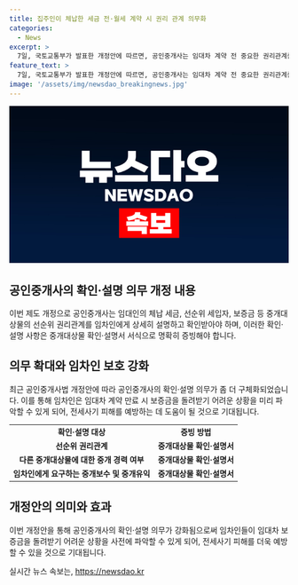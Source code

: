 ```yaml
---
title: 집주인이 체납한 세금 전·월세 계약 시 권리 관계 의무화
categories:
  - News
excerpt: >
  7일, 국토교통부가 발표한 개정안에 따르면, 공인중개사는 임대차 계약 전 중요한 권리관계를 임차인에게 상세히 설명하고 확인받아야 합니다. 새로운 규정은 중개대상물 확인·설명서로 확인 내용을 명확히 증빙하도록 했는데, 이를 통해 임차인은 주택을 미리 파악하여 전세사기 피해를 예방할 수 있게 될 것으로 예상됩니다.
feature_text: >
  7일, 국토교통부가 발표한 개정안에 따르면, 공인중개사는 임대차 계약 전 중요한 권리관계를 임차인에게 상세히 설명하고 확인받아야 합니다. 새로운 규정은 중개대상물 확인·설명서로 확인 내용을 명확히 증빙하도록 했는데, 이를 통해 임차인은 주택을 미리 파악하여 전세사기 피해를 예방할 수 있게 될 것으로 예상됩니다.
image: '/assets/img/newsdao_breakingnews.jpg'
---
```


<p><img src="/assets/img/newsdao_breakingnews.jpg" alt="pcversion 속보" /></p>

<h2 data-ke-size="size26">공인중개사의 확인·설명 의무 개정 내용</h2>

<p data-ke-size="size16">이번 제도 개정으로 공인중개사는 임대인의 체납 세금, 선순위 세입자, 보증금 등 중개대상물의 선순위 권리관계를 임차인에게 상세히 설명하고 확인받아야 하며, 이러한 확인·설명 사항은 중개대상물 확인·설명서 서식으로 명확히 증빙해야 합니다.</p>

<h2 data-ke-size="size26">의무 확대와 임차인 보호 강화</h2>

<p data-ke-size="size16">최근 공인중개사법 개정안에 따라 공인중개사의 확인·설명 의무가 좀 더 구체화되었습니다. 이를 통해 임차인은 임대차 계약 만료 시 보증금을 돌려받기 어려운 상황을 미리 파악할 수 있게 되어, 전세사기 피해를 예방하는 데 도움이 될 것으로 기대됩니다.</p>

<table>
    <tr>
        <td style="text-align: center; height: 17px;"><b>확인·설명 대상</b></td>
        <td style="text-align: center; height: 17px;"><b>증빙 방법</b></td>
    </tr>
    <tr>
        <td style="text-align: center; height: 17px;"><b>선순위 권리관계</b></td>
        <td style="text-align: center; height: 17px;"><b>중개대상물 확인·설명서</b></td>
    </tr>
    <tr>
        <td style="text-align: center; height: 17px;"><b>다른 중개대상물에 대한 중개 경력 여부</b></td>
        <td style="text-align: center; height: 17px;"><b>중개대상물 확인·설명서</b></td>
    </tr>
    <tr>
        <td style="text-align: center; height: 17px;"><b>임차인에게 요구하는 중개보수 및 중개유익</b></td>
        <td style="text-align: center; height: 17px;"><b>중개대상물 확인·설명서</b></td>
    </tr>
</table>

<h2 data-ke-size="size26">개정안의 의미와 효과</h2>

<p data-ke-size="size16">이번 개정안을 통해 공인중개사의 확인·설명 의무가 강화됨으로써 임차인들이 임대차 보증금을 돌려받기 어려운 상황을 사전에 파악할 수 있게 되어, 전세사기 피해를 더욱 예방할 수 있을 것으로 기대됩니다.</p>
실시간 뉴스 속보는, <a href="https://newsdao.kr" rel="dofollow">https://newsdao.kr</a>


